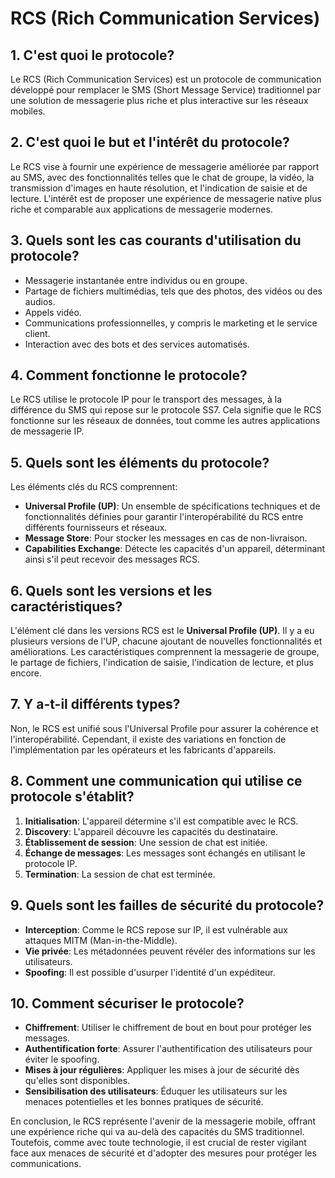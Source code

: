 # RCS (Rich Communication Services)

## 1. C'est quoi le protocole?
Le RCS (Rich Communication Services) est un protocole de communication développé pour remplacer le SMS (Short Message Service) traditionnel par une solution de messagerie plus riche et plus interactive sur les réseaux mobiles.

## 2. C'est quoi le but et l'intérêt du protocole?
Le RCS vise à fournir une expérience de messagerie améliorée par rapport au SMS, avec des fonctionnalités telles que le chat de groupe, la vidéo, la transmission d'images en haute résolution, et l'indication de saisie et de lecture. L'intérêt est de proposer une expérience de messagerie native plus riche et comparable aux applications de messagerie modernes.

## 3. Quels sont les cas courants d'utilisation du protocole?
* Messagerie instantanée entre individus ou en groupe.
* Partage de fichiers multimédias, tels que des photos, des vidéos ou des audios.
* Appels vidéo.
* Communications professionnelles, y compris le marketing et le service client.
* Interaction avec des bots et des services automatisés.

## 4. Comment fonctionne le protocole?
Le RCS utilise le protocole IP pour le transport des messages, à la différence du SMS qui repose sur le protocole SS7. Cela signifie que le RCS fonctionne sur les réseaux de données, tout comme les autres applications de messagerie IP.

## 5. Quels sont les éléments du protocole?
Les éléments clés du RCS comprennent:
* **Universal Profile (UP)**: Un ensemble de spécifications techniques et de fonctionnalités définies pour garantir l'interopérabilité du RCS entre différents fournisseurs et réseaux.
* **Message Store**: Pour stocker les messages en cas de non-livraison.
* **Capabilities Exchange**: Détecte les capacités d'un appareil, déterminant ainsi s'il peut recevoir des messages RCS.

## 6. Quels sont les versions et les caractéristiques?
L'élément clé dans les versions RCS est le **Universal Profile (UP)**. Il y a eu plusieurs versions de l'UP, chacune ajoutant de nouvelles fonctionnalités et améliorations. Les caractéristiques comprennent la messagerie de groupe, le partage de fichiers, l'indication de saisie, l'indication de lecture, et plus encore.

## 7. Y a-t-il différents types?
Non, le RCS est unifié sous l'Universal Profile pour assurer la cohérence et l'interopérabilité. Cependant, il existe des variations en fonction de l'implémentation par les opérateurs et les fabricants d'appareils.

## 8. Comment une communication qui utilise ce protocole s'établit?
1. **Initialisation**: L'appareil détermine s'il est compatible avec le RCS.
2. **Discovery**: L'appareil découvre les capacités du destinataire.
3. **Établissement de session**: Une session de chat est initiée.
4. **Échange de messages**: Les messages sont échangés en utilisant le protocole IP.
5. **Termination**: La session de chat est terminée.

## 9. Quels sont les failles de sécurité du protocole?
* **Interception**: Comme le RCS repose sur IP, il est vulnérable aux attaques MITM (Man-in-the-Middle).
* **Vie privée**: Les métadonnées peuvent révéler des informations sur les utilisateurs.
* **Spoofing**: Il est possible d'usurper l'identité d'un expéditeur.

## 10. Comment sécuriser le protocole?
* **Chiffrement**: Utiliser le chiffrement de bout en bout pour protéger les messages.
* **Authentification forte**: Assurer l'authentification des utilisateurs pour éviter le spoofing.
* **Mises à jour régulières**: Appliquer les mises à jour de sécurité dès qu'elles sont disponibles.
* **Sensibilisation des utilisateurs**: Éduquer les utilisateurs sur les menaces potentielles et les bonnes pratiques de sécurité.

En conclusion, le RCS représente l'avenir de la messagerie mobile, offrant une expérience riche qui va au-delà des capacités du SMS traditionnel. Toutefois, comme avec toute technologie, il est crucial de rester vigilant face aux menaces de sécurité et d'adopter des mesures pour protéger les communications.